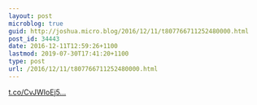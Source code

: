 ```yaml
---
layout: post
microblog: true
guid: http://joshua.micro.blog/2016/12/11/t807766711252480000.html
post_id: 34443
date: 2016-12-11T12:59:26+1100
lastmod: 2019-07-30T17:41:20+1100
type: post
url: /2016/12/11/t807766711252480000.html
---
```

[t.co/CvJWIoEj5...](https://t.co/CvJWIoEj5f)

